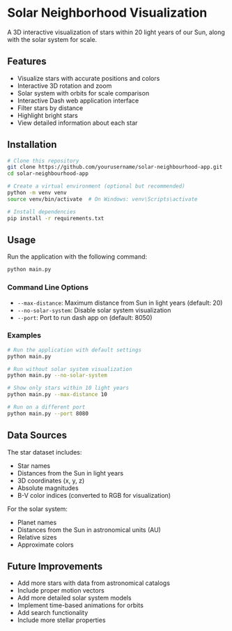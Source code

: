 # Solar Neighborhood Visualization

A 3D interactive visualization of stars within 20 light years of our Sun, along with the solar system for scale.

## Features

- Visualize stars with accurate positions and colors
- Interactive 3D rotation and zoom
- Solar system with orbits for scale comparison
- Interactive Dash web application interface
- Filter stars by distance
- Highlight bright stars
- View detailed information about each star

## Installation

```bash
# Clone this repository
git clone https://github.com/yourusername/solar-neighbourhood-app.git
cd solar-neighbourhood-app

# Create a virtual environment (optional but recommended)
python -m venv venv
source venv/bin/activate  # On Windows: venv\Scripts\activate

# Install dependencies
pip install -r requirements.txt
```

## Usage

Run the application with the following command:

```bash
python main.py
```

### Command Line Options

- `--max-distance`: Maximum distance from Sun in light years (default: 20)
- `--no-solar-system`: Disable solar system visualization
- `--port`: Port to run dash app on (default: 8050)

### Examples

```bash
# Run the application with default settings
python main.py

# Run without solar system visualization
python main.py --no-solar-system

# Show only stars within 10 light years
python main.py --max-distance 10

# Run on a different port
python main.py --port 8080
```

## Data Sources

The star dataset includes:
- Star names
- Distances from the Sun in light years
- 3D coordinates (x, y, z)
- Absolute magnitudes
- B-V color indices (converted to RGB for visualization)

For the solar system:
- Planet names
- Distances from the Sun in astronomical units (AU)
- Relative sizes
- Approximate colors

## Future Improvements

- Add more stars with data from astronomical catalogs
- Include proper motion vectors
- Add more detailed solar system models
- Implement time-based animations for orbits
- Add search functionality
- Include more stellar properties